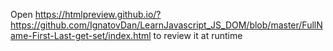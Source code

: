 Open https://htmlpreview.github.io/?https://github.com/IgnatovDan/LearnJavascript_JS_DOM/blob/master/FullName-First-Last-get-set/index.html to review it at runtime
